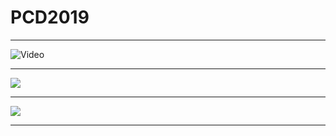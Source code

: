 # PCD2019

---

![Video](https://player.vimeo.com/video/60731302#t=310s)

---

![](http://abelardogfournier.org/cms/files/cache/collscreen-snapshot-hd.800x600_0.jpg)

---

![](http://abelardogfournier.org/cms/files/cache/collscreen-parque.800x600_0.jpg)

---

